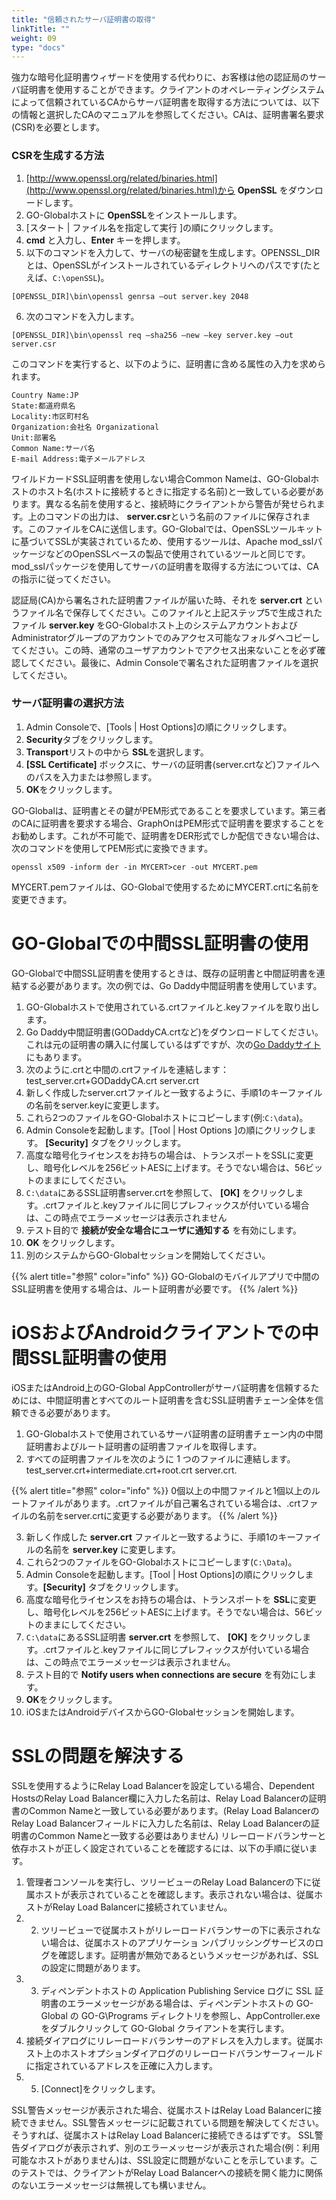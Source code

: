 ```yaml
---
title: "信頼されたサーバ証明書の取得"
linkTitle: ""
weight: 09
type: "docs"
---
```


強力な暗号化証明書ウィザードを使用する代わりに、お客様は他の認証局のサーバ証明書を使用することができます。クライアントのオペレーティングシステムによって信頼されているCAからサーバ証明書を取得する方法については、以下の情報と選択したCAのマニュアルを参照してください。CAは、証明書署名要求(CSR)を必要とします。

### CSRを生成する方法

1. [http://www.openssl.org/related/binaries.html](http://www.openssl.org/related/binaries.html)から **OpenSSL** をダウンロードします。
2. GO-Globalホストに **OpenSSL**をインストールします。
3. [スタート | ファイル名を指定して実行 ]の順にクリックします。
4. **cmd** と入力し、**Enter** キーを押します。
5. 以下のコマンドを入力して、サーバの秘密鍵を生成します。OPENSSL_DIRとは、OpenSSLがインストールされているディレクトリへのパスです(たとえば、`C:\openSSL`)。 ​

```
[OPENSSL_DIR]\bin\openssl genrsa –out server.key 2048
```
6. 次のコマンドを入力します。

```
[OPENSSL_DIR]\bin\openssl req –sha256 –new –key server.key –out server.csr
```

このコマンドを実行すると、以下のように、証明書に含める属性の入力を求められます。

```
Country Name:JP 
State:都道府県名 
Locality:市区町村名 
Organization:会社名 Organizational 
Unit:部署名 
Common Name:サーバ名 
E-mail Address:電子メールアドレス
```

ワイルドカードSSL証明書を使用しない場合Common Nameは、GO-Globalホストのホスト名(ホストに接続するときに指定する名前)と一致している必要があります。異なる名前を使用すると、接続時にクライアントから警告が発せられます。上のコマンドの出力は、 **server.csr**という名前のファイルに保存されます。このファイルをCAに送信します。GO-Globalでは、OpenSSLツールキットに基づいてSSLが実装されているため、使用するツールは、Apache mod_sslパッケージなどのOpenSSLベースの製品で使用されているツールと同じです。mod_sslパッケージを使用してサーバの証明書を取得する方法については、CA の指示に従ってください。

認証局(CA)から署名された証明書ファイルが届いた時、それを **server.crt** というファイル名で保存してください。このファイルと上記ステップ5で生成されたファイル **server.key** をGO-Globalホスト上のシステムアカウントおよびAdministratorグループのアカウントでのみアクセス可能なフォルダへコピーしてください。この時、通常のユーザアカウントでアクセス出来ないことを必ず確認してください。最後に、Admin Consoleで署名された証明書ファイルを選択してください。

### サーバ証明書の選択方法

1. Admin Consoleで、[Tools | Host Options]の順にクリックします。
2. **Security**タブをクリックします。
3. **Transport**リストの中から **SSL**を選択します。
4. **[SSL Certificate]** ボックスに、サーバの証明書(server.crtなど)ファイルへのパスを入力または参照します。
5. **OK**をクリックします。

GO-Globalは、証明書とその鍵がPEM形式であることを要求しています。第三者のCAに証明書を要求する場合、GraphOnはPEM形式で証明書を要求することをお勧めします。これが不可能で、証明書をDER形式でしか配信できない場合は、次のコマンドを使用してPEM形式に変換できます。

```
openssl x509 -inform der -in MYCERT>cer -out MYCERT.pem
```

MYCERT.pemファイルは、GO-Globalで使用するためにMYCERT.crtに名前を変更できます。

# GO-Globalでの中間SSL証明書の使用

GO-Globalで中間SSL証明書を使用するときは、既存の証明書と中間証明書を連結する必要があります。次の例では、Go Daddy中間証明書を使用しています。

1. GO-Globalホストで使用されている.crtファイルと.keyファイルを取り出します。
2. Go Daddy中間証明書(GODaddyCA.crtなど)をダウンロードしてください。これは元の証明書の購入に付属しているはずですが、次の[Go Daddyサイト](https://certs.godaddy.com/Repository.go)にもあります。
3. 次のように.crtと中間の.crtファイルを連結します：test_server.crt+GODaddyCA.crt server.crt
4. 新しく作成したserver.crtファイルと一致するように、手順1のキーファイルの名前をserver.keyに変更します。
5. これら2つのファイルをGO-Globalホストにコピーします(例:`C:\data`)。
6. Admin Consoleを起動します。[Tool | Host Options ]の順にクリックします。 **[Security]** タブをクリックします。
7. 高度な暗号化ライセンスをお持ちの場合は、トランスポートをSSLに変更し、暗号化レベルを256ビットAESに上げます。そうでない場合は、56ビットのままにしてください。
8. `C:\data`にあるSSL証明書server.crtを参照して、 **[OK]** をクリックします。.crtファイルと.keyファイルに同じプレフィックスが付いている場合は、この時点でエラーメッセージは表示されません
9. テスト目的で **接続が安全な場合にユーザに通知する** を有効にします。
10. **OK** をクリックします。
11. 別のシステムからGO-Globalセッションを開始してください。

{{% alert title="参照" color="info" %}}
GO-Globalのモバイルアプリで中間のSSL証明書を使用する場合は、ルート証明書が必要です。
{{% /alert %}}

# iOSおよびAndroidクライアントでの中間SSL証明書の使用

iOSまたはAndroid上のGO-Global AppControllerがサーバ証明書を信頼するためには、中間証明書とすべてのルート証明書を含むSSL証明書チェーン全体を信頼できる必要があります。

1. GO-Globalホストで使用されているサーバ証明書の証明書チェーン内の中間証明書およびルート証明書の証明書ファイルを取得します。
2. すべての証明書ファイルを次のように 1 つのファイルに連結します。test_server.crt+intermediate.crt+root.crt server.crt.

{{% alert title="参照" color="info" %}}
0個以上の中間ファイルと1個以上のルートファイルがあります。.crtファイルが自己署名されている場合は、.crtファイルの名前をserver.crtに変更する必要があります。
{{% /alert %}}

3. 新しく作成した **server.crt** ファイルと一致するように、手順1のキーファイルの名前を **server.key** に変更します。
4. これら2つのファイルをGO-Globalホストにコピーします(`C:\Data`)。
5. Admin Consoleを起動します。[Tool | Host Options]の順にクリックします。**[Security]** タブをクリックします。
6. 高度な暗号化ライセンスをお持ちの場合は、トランスポートを **SSL**に変更し、暗号化レベルを256ビットAESに上げます。そうでない場合は、56ビットのままにしてください。
7. `C:\data`にあるSSL証明書 **server.crt** を参照して、 **[OK]** をクリックします。.crtファイルと.keyファイルに同じプレフィックスが付いている場合は、この時点でエラーメッセージは表示されません。
8. テスト目的で **Notify users when connections are secure** を有効にします。
9. **OK**をクリックします。
10. iOSまたはAndroidデバイスからGO-Globalセッションを開始します。

# SSLの問題を解決する

SSLを使用するようにRelay Load Balancerを設定している場合、Dependent HostsのRelay Load Balancer欄に入力した名前は、Relay Load Balancerの証明書のCommon Nameと一致している必要があります。(Relay Load BalancerのRelay Load Balancerフィールドに入力した名前は、Relay Load Balancerの証明書のCommon Nameと一致する必要はありません) リレーロードバランサーと依存ホストが正しく設定されていることを確認するには、以下の手順に従います。

1. 管理者コンソールを実行し、ツリービューのRelay Load Balancerの下に従属ホストが表示されていることを確認します。表示されない場合は、従属ホストがRelay Load Balancerに接続されていません。
2. 2. ツリービューで従属ホストがリレーロードバランサーの下に表示されない場合は、従属ホストのアプリケーショ ンパブリッシングサービスのログを確認します。証明書が無効であるというメッセージがあれば、SSLの設定に問題があります。
3. 3. ディペンデントホストの Application Publishing Service ログに SSL 証明書のエラーメッセージがある場合は、ディペンデントホストの GO-Global の GO-G\Programs ディレクトリを参照し、AppController.exe をダブルクリックして GO-Global クライアントを実行します。
4. 接続ダイアログにリレーロードバランサーのアドレスを入力します。従属ホスト上のホストオプションダイアログのリレーロードバランサーフィールドに指定されているアドレスを正確に入力します。
5. 5. [Connect]をクリックします。

SSL警告メッセージが表示された場合、従属ホストはRelay Load Balancerに接続できません。SSL警告メッセージに記載されている問題を解決してください。そうすれば、従属ホストはRelay Load Balancerに接続できるはずです。
SSL警告ダイアログが表示されず、別のエラーメッセージが表示された場合(例：利用可能なホストがありません)は、SSL設定に問題がないことを示しています。このテストでは、クライアントがRelay Load Balancerへの接続を開く能力に関係のないエラーメッセージは無視しても構いません。


